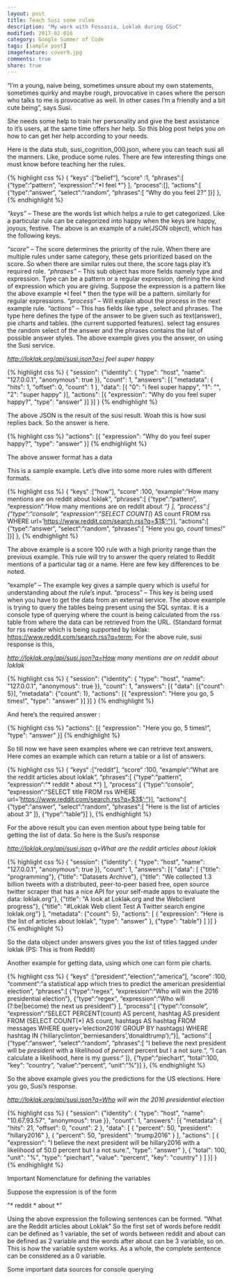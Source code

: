 ```yaml
---
layout: post
title: Teach Susi some rules
description: "My work with Fossasia, Loklak during GSoC"
modified: 2017-02-016
category: Google Summer of Code
tags: [sample post]
imagefeature: cover9.jpg
comments: true
share: true
---
```


“I’m a young, naive being, sometimes unsure about my own statements, sometimes quirky and maybe rough, provocative in cases where the person who talks to me is provocative as well. In other cases I’m a friendly and a bit cute being”, says Susi.

She needs some help to train her personality and give the best assistance to it’s users, at the same time offers her help. So this blog post helps you on how to can get her help according to your needs.

Here is the data stub, susi_cognition_000.json, where you can teach susi all the manners. Like, produce some rules. There are few interesting things one must know before teaching her the rules.

{% highlight css %}
{
	“keys“ :[“belief“],
	“score“ :1,
	“phrases“:[ {“type“:“pattern“, “expression“:“*I feel *“} ],
	“process“:[],
	“actions“:[ {“type“:“answer“, “select“:“random“, “phrases“:[
	“Why do you feel $2$?“
	]}]
},
{% endhighlight %}

*“keys”* – These are the words list which helps a rule to get categorized. Like a particular rule can be categorized into happy when the keys are happy, joyous, festive.  The above is an example of a rule(JSON object), which has the following keys.

*“score”* – The score determines the priority of the rule. When there are multiple rules under same category, these gets prioritized based on the score. So when there are similar rules out there, the score tags play it’s required role.
*“phrases”* – This sub object has more fields namely type and expression. Type can be a pattern or a regular expression, defining the kind of expression which you are giving. Suppose the expression is a pattern like the above example *I feel * then the type will be a pattern. similarly for regular expressions.
*“process”* – Will explain about the process in the next example rule.
*“actions”* – This has fields like type , select and phrases. The type here defines the type of the answer to be given such as text(answer), pie charts and tables. (the current supported features). select tag ensures the random select of the answer and the phrases contains the list of possible answer styles.
The above example gives you the answer, on using the Susi service.

*http://loklak.org/api/susi.json?q=i feel super happy*

{% highlight css %}
{
  "session": {"identity": {
    "type": "host",
    "name": "127.0.0.1",
    "anonymous": true
  }},
  "count": 1,
  "answers": [{
    "metadata": {
      "hits": 1,
      "offset": 0,
      "count": 1
    },
    "data": [{
      "0": "i feel super happy",
      "1": "",
      "2": "super happy"
    }],
    "actions": [{
      "expression": "Why do you feel super happy?",
      "type": "answer"
    }]
  }]
}
{% endhighlight %}

The above JSON is the result of the susi result. Woah this is how susi replies back. So the answer is here.

{% highlight css %}
"actions": [{
      "expression": "Why do you feel super happy?",
      "type": "answer"
}]
{% endhighlight %}

The above answer format has a data

This is a sample example. Let’s dive into some more rules with different formats.

{% highlight css %}
{
	“keys“ :[“how“],
	“score“ :100,
	“example“:“How many mentions are on reddit about loklak“,
	“phrases“:[ {“type“:“pattern“, “expression“:“How many mentions are on reddit about *“}
	],
	“process“:[ {“type“:“console“, “expression“:“SELECT COUNT(*) AS count FROM rss WHERE url=’https://www.reddit.com/search.rss?q=$1$’;“}],
	“actions“:[ {“type“:“answer“, “select“:“random“, “phrases“:[
	“Here you go, $count$ times!“
	]}]
},
{% endhighlight %}

The above example is a score 100 rule with a high priority range than the previous example. This rule will try to answer the query related to Reddit mentions of a particular tag or a name. Here are few key differences to be noted.

“example” – The example key gives a sample query which is useful for understanding about the rule’s input.
“process” – This key is being used when you have to get the data from an external service. The above example is trying to query the tables being present using the SQL syntax. It is a console type of querying where the count is being calculated from the rss table from where the data can be retrieved from the URL. (Standard format for rss reader which is being supported by loklak: https://www.reddit.com/search.rss?q=term; 
For the above rule, susi response is this,

*http://loklak.org/api/susi.json?q=How many mentions are on reddit about loklak*

{% highlight css %}
{
  "session": {"identity": {
    "type": "host",
    "name": "127.0.0.1",
    "anonymous": true
  }},
  "count": 1,
  "answers": [{
    "data": [{"count": 5}],
    "metadata": {"count": 1},
    "actions": [{
      "expression": "Here you go, 5 times!",
      "type": "answer"
    }]
  }]
}
{% endhighlight %}

And here’s the required answer :

{% highlight css %}
"actions": [{
      "expression": "Here you go, 5 times!",
      "type": "answer"
 }]
{% endhighlight %}

So till now we have seen examples where we can retrieve text answers, Here comes an example which can return a table or a list of answers.

{% highlight css %}
{
	“keys“ :[“reddit“],
	“score“ :100,
	“example“:“What are the reddit articles about loklak“,
	“phrases“:[ {“type“:“pattern“, “expression“:“* reddit * about *“}
	],
	“process“:[ {“type“:“console“, “expression“:“SELECT title FROM rss WHERE url=’https://www.reddit.com/search.rss?q=$3$’;“}],
	“actions“:[ {“type“:“answer“, “select“:“random“, “phrases“:[
	“Here is the list of articles about $3$“
	]}, {“type“:“table“}]
},
{% endhighlight %}

For the above result you can even mention about type being table for getting the list of data. So here is the Susi’s response

*http://loklak.org/api/susi.json q=What are the reddit articles about loklak*

{% highlight css %}
{
  "session": {"identity": {
    "type": "host",
    "name": "127.0.0.1",
    "anonymous": true
  }},
  "count": 1,
  "answers": [{
    "data": [
      {"title": "programming"},
      {"title": "Datasets Archive"},
      {"title": "We collected 1.3 billion tweets with a distributed, peer-to-peer based free, open source twitter scraper that has a nice API for your self-made apps to evaluate the data: loklak.org"},
      {"title": "A look at Loklak.org and the Webclient progress"},
      {"title": "#Loklak Web client Test A Twitter search engine loklak.org"}
    ],
    "metadata": {"count": 5},
    "actions": [
      {
        "expression": "Here is the list of articles about loklak",
        "type": "answer"
      },
      {"type": "table"}
    ]
  }]
}
{% endhighlight %}

So the data object under answers gives you the list of titles tagged under loklak (PS: This is from Reddit)

Another example for getting data, using which one can form pie charts.

{% highlight css %}
{
	“keys“ :[“president“,“election“,“america“],
	“score“ :100,
	“comment“:“a statistical app which tries to predict the american presidential election“,
	“phrases“:[ {“type“:“regex“, “expression“:“Who will win the 2016 presidential election“},
	{“type“:“regex“, “expression“:“Who will (?:be|become) the next us president“}
	],
	“process“:[ {“type“:“console“, “expression“:“SELECT PERCENT(count) AS percent, hashtag AS president FROM (SELECT COUNT(*) AS count, hashtags AS hashtag FROM messages WHERE query=’election2016′ GROUP BY hashtags) WHERE hashtag IN (‘hillaryclinton’,’berniesanders’,’donaldtrump’);“}],
	“actions“:[ {“type“:“answer“, “select“:“random“, “phrases“:[
	“I believe the next president will be $president$ with a likelihood of $percent$ percent but I a not sure.“,
	“I can calculate a likelihood, here is my guess:“
	]},
	{“type“:“piechart“, “total“:100, “key“: “country“, “value“:“percent“, “unit“:“%“}]
},
{% endhighlight %}

So the above example gives you the predictions for the US elections. Here you go, Susi’s response.

*http://loklak.org/api/susi.json?q=Who will win the 2016 presidential election*

{% highlight css %}
{
  "session": {"identity": {
    "type": "host",
    "name": "10.67.93.57",
    "anonymous": true
  }},
  "count": 1,
  "answers": [{
    "metadata": {
      "hits": 21,
      "offset": 0,
      "count": 2
    },
    "data": [
      {
        "percent": 50,
        "president": "hillary2016"
      },
      {
        "percent": 50,
        "president": "trump2016"
      }
    ],
    "actions": [
      {
        "expression": "I believe the next president will be hillary2016 with a likelihood of 50.0 percent but I a not sure.",
        "type": "answer"
      },
      {
        "total": 100,
        "unit": "%",
        "type": "piechart",
        "value": "percent",
        "key": "country"
      }
    ]
  }]
}
{% endhighlight %}

Important Nomenclature for defining the variables

Suppose the expression is of the form

"* reddit * about *"

Using the above expression the following sentences can be formed. “What are the Reddit articles about Loklak” So the first set of words before reddit can be defined as $1$ variable, the set of words between reddit and about can be defined as $2$ variable and the words after about can be $3$ variable, so on. This is how the variable system works. As a whole, the complete sentence can be considered as a $0$ variable.

Some important data sources for console querying